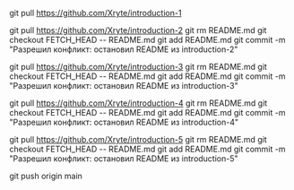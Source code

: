 git pull https://github.com/Xryte/introduction-1

git pull https://github.com/Xryte/introduction-2
git rm README.md
git checkout FETCH_HEAD -- README.md
git add README.md
git commit -m "Разрешил конфликт: остановил README из introduction-2"

git pull https://github.com/Xryte/introduction-3
git rm README.md
git checkout FETCH_HEAD -- README.md
git add README.md
git commit -m "Разрешил конфликт: остановил README из introduction-3"

git pull https://github.com/Xryte/introduction-4
git rm README.md
git checkout FETCH_HEAD -- README.md
git add README.md
git commit -m "Разрешил конфликт: остановил README из introduction-4"

git pull https://github.com/Xryte/introduction-5
git rm README.md
git checkout FETCH_HEAD -- README.md
git add README.md
git commit -m "Разрешил конфликт: остановил README из introduction-5"

git push origin main
